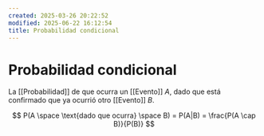 ```yaml
---
created: 2025-03-26 20:22:52
modified: 2025-06-22 16:12:54
title: Probabilidad condicional
---
```


# Probabilidad condicional

La [[Probabilidad]] de que ocurra un [[Evento]] $A$, dado que está confirmado que ya ocurrió otro [[Evento]] $B$.

$$
P(A \space \text{dado que ocurra} \space B) =
P(A|B) =
\frac{P(A \cap B)}{P(B)}
$$
